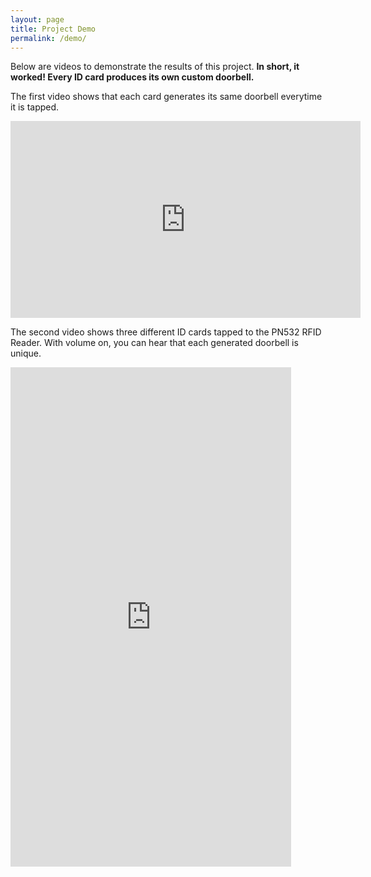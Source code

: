 ```yaml
---
layout: page
title: Project Demo
permalink: /demo/
---
```


Below are videos to demonstrate the results of this project. **In short, it worked! Every ID card produces its own custom doorbell.**

The first video shows that each card generates its same doorbell everytime it is tapped.

<iframe width="560" height="315" src="https://www.youtube.com/embed/zMn7RPTVROs" title="Youtube video Player" frameborder="0" allow="accelerometer; autoplay; clipboard-write; encrypted-media; gyroscope; picture-in-picture" allowfullscreen></iframe>


The second video shows three different ID cards tapped to the PN532 RFID Reader. With volume on, you can hear that each generated doorbell is unique.

<iframe width="449" height="799" src="https://www.youtube.com/embed/7q_7YfnZtTw" title="RFID Doorbell - 3 RFID cards" frameborder="0" allow="accelerometer; autoplay; clipboard-write; encrypted-media; gyroscope; picture-in-picture" allowfullscreen></iframe>

